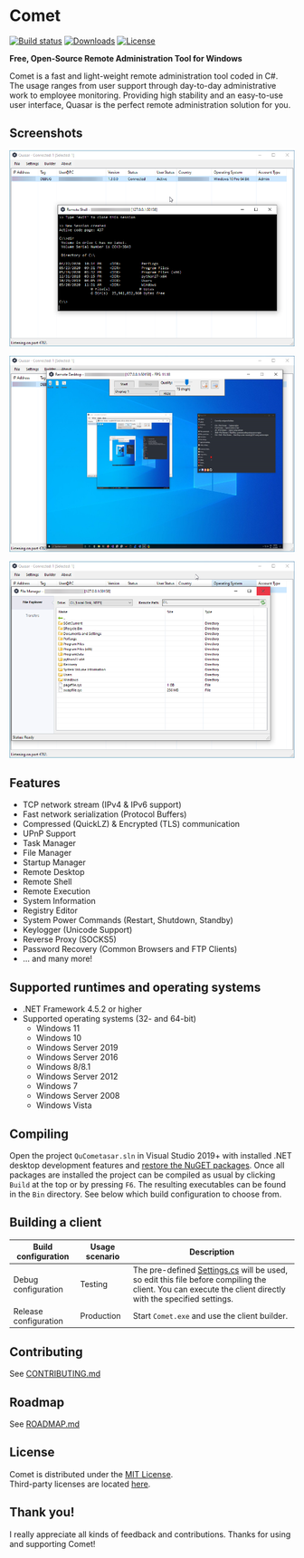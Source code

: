 # Comet

[![Build status](https://ci.appveyor.com/api/projects/status/5857hfy6r1ltb5f2?svg=true)](https://ci.appveyor.com/project/killerzhg/comet)
[![Downloads](https://img.shields.io/github/downloads/quasar/Quasar/total.svg)](https://github.com/killerzhg/Comet/releases)
[![License](https://img.shields.io/github/license/quasar/Quasar.svg)](LICENSE)

**Free, Open-Source Remote Administration Tool for Windows**

Comet is a fast and light-weight remote administration tool coded in C#. The usage ranges from user support through day-to-day administrative work to employee monitoring. Providing high stability and an easy-to-use user interface, Quasar is the perfect remote administration solution for you.

## Screenshots

![remote-shell](Images/remote-shell.png)

![remote-desktop](Images/remote-desktop.png)

![remote-files](Images/remote-files.png)

## Features
* TCP network stream (IPv4 & IPv6 support)
* Fast network serialization (Protocol Buffers)
* Compressed (QuickLZ) & Encrypted (TLS) communication
* UPnP Support
* Task Manager
* File Manager
* Startup Manager
* Remote Desktop
* Remote Shell
* Remote Execution
* System Information
* Registry Editor
* System Power Commands (Restart, Shutdown, Standby)
* Keylogger (Unicode Support)
* Reverse Proxy (SOCKS5)
* Password Recovery (Common Browsers and FTP Clients)
* ... and many more!

## Supported runtimes and operating systems
* .NET Framework 4.5.2 or higher
* Supported operating systems (32- and 64-bit)
  * Windows 11
  * Windows 10
  * Windows Server 2019
  * Windows Server 2016
  * Windows 8/8.1
  * Windows Server 2012
  * Windows 7
  * Windows Server 2008
  * Windows Vista

## Compiling
Open the project `QuCometasar.sln` in Visual Studio 2019+ with installed .NET desktop development features and [restore the NuGET packages](https://docs.microsoft.com/en-us/nuget/consume-packages/package-restore). Once all packages are installed the project can be compiled as usual by clicking `Build` at the top or by pressing `F6`. The resulting executables can be found in the `Bin` directory. See below which build configuration to choose from.

## Building a client
| Build configuration         | Usage scenario | Description
| ----------------------------|----------------|--------------
| Debug configuration         | Testing        | The pre-defined [Settings.cs](/Comet.Client/Config/Settings.cs) will be used, so edit this file before compiling the client. You can execute the client directly with the specified settings.
| Release configuration       | Production     | Start `Comet.exe` and use the client builder.

## Contributing
See [CONTRIBUTING.md](CONTRIBUTING.md)

## Roadmap
See [ROADMAP.md](ROADMAP.md)

## License
Comet is distributed under the [MIT License](LICENSE).  
Third-party licenses are located [here](Licenses).

## Thank you!
I really appreciate all kinds of feedback and contributions. Thanks for using and supporting Comet!
